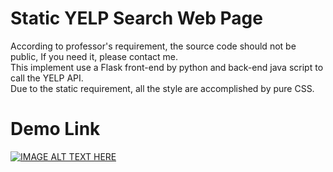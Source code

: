 # Static YELP Search Web Page
According to professor's requirement, the source code should not be public, If you need it, please contact me.  
This implement use a Flask front-end by python and back-end java script to call the YELP API.  
Due to the static requirement, all the style are accomplished by pure CSS.


# Demo Link
[![IMAGE ALT TEXT HERE](https://img.youtube.com/vi/1-TslrqdA7A/0.jpg)](https://youtu.be/1-TslrqdA7A) 

